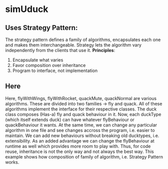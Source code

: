 # simUduck
## Uses Strategy Pattern:
The strategy pattern defines a family of algorithms, encapsulates each one and makes them interchangeable.
Strategy lets the algorithm vary independently from the clients that use it.
**Principles**:
1. Encapsulate what varies
2. Favor composition over inheritance
3. Program to interface, not implementation

## Here
Here, flyWithWings, flyWithRocket, quackMute, quackNormal are various algorithms. These are divided into two families -> fly and quack. All of these algorithms implement the interface for their respective classes. The duck class composes (Has-a) fly and quack behaviour in it. Now, each duckType (which itself extends duck) can have whatever flyBehaviour or quackBehaviour it wants. At the same time, we can change any particular algorithm in one file and see changes accross the program, i.e. easier to maintain. We can add new behaviours without breaking old ducktypes, i.e. extensibility. As an added advantage we can change the flyBehaviour at runtime as well which provides more room to play with. 
Thus, for code reuse, inheritance is not the only way and not always the best way. This example shows how composition of family of algorithm, i.e. Strategy Pattern works.